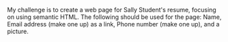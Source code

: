 My challenge is to create a web page for Sally Student's resume, focusing on using semantic HTML. The following should be used for the page: Name, Email address (make one up) as a link, Phone number (make one up), and a picture.